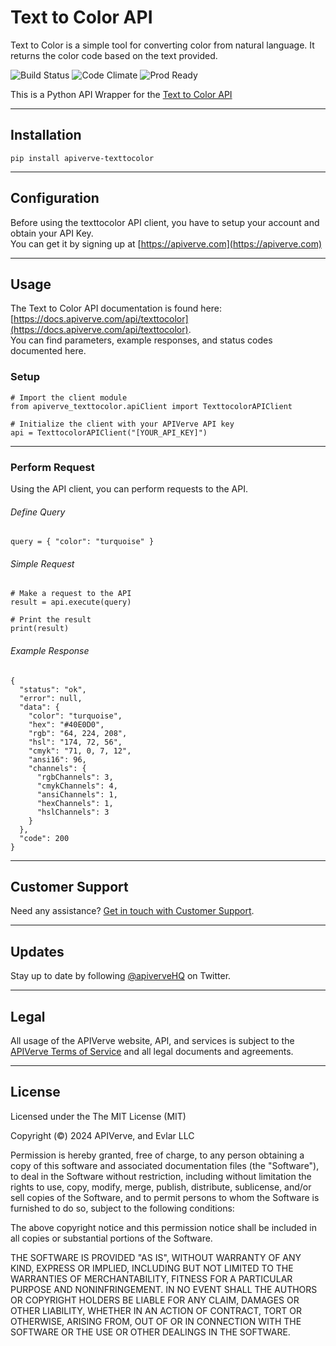 Text to Color API
============

Text to Color is a simple tool for converting color from natural language. It returns the color code based on the text provided.

![Build Status](https://img.shields.io/badge/build-passing-green)
![Code Climate](https://img.shields.io/badge/maintainability-B-purple)
![Prod Ready](https://img.shields.io/badge/production-ready-blue)

This is a Python API Wrapper for the [Text to Color API](https://apiverve.com/marketplace/api/texttocolor)

---

## Installation
	pip install apiverve-texttocolor

---

## Configuration

Before using the texttocolor API client, you have to setup your account and obtain your API Key.  
You can get it by signing up at [https://apiverve.com](https://apiverve.com)

---

## Usage

The Text to Color API documentation is found here: [https://docs.apiverve.com/api/texttocolor](https://docs.apiverve.com/api/texttocolor).  
You can find parameters, example responses, and status codes documented here.

### Setup

```
# Import the client module
from apiverve_texttocolor.apiClient import TexttocolorAPIClient

# Initialize the client with your APIVerve API key
api = TexttocolorAPIClient("[YOUR_API_KEY]")
```

---


### Perform Request
Using the API client, you can perform requests to the API.

###### Define Query

```
query = { "color": "turquoise" }
```

###### Simple Request

```
# Make a request to the API
result = api.execute(query)

# Print the result
print(result)
```

###### Example Response

```
{
  "status": "ok",
  "error": null,
  "data": {
    "color": "turquoise",
    "hex": "#40E0D0",
    "rgb": "64, 224, 208",
    "hsl": "174, 72, 56",
    "cmyk": "71, 0, 7, 12",
    "ansi16": 96,
    "channels": {
      "rgbChannels": 3,
      "cmykChannels": 4,
      "ansiChannels": 1,
      "hexChannels": 1,
      "hslChannels": 3
    }
  },
  "code": 200
}
```

---

## Customer Support

Need any assistance? [Get in touch with Customer Support](https://apiverve.com/contact).

---

## Updates
Stay up to date by following [@apiverveHQ](https://twitter.com/apiverveHQ) on Twitter.

---

## Legal

All usage of the APIVerve website, API, and services is subject to the [APIVerve Terms of Service](https://apiverve.com/terms) and all legal documents and agreements.

---

## License
Licensed under the The MIT License (MIT)

Copyright (&copy;) 2024 APIVerve, and Evlar LLC

Permission is hereby granted, free of charge, to any person obtaining a copy of this software and associated documentation files (the "Software"), to deal in the Software without restriction, including without limitation the rights to use, copy, modify, merge, publish, distribute, sublicense, and/or sell copies of the Software, and to permit persons to whom the Software is furnished to do so, subject to the following conditions:

The above copyright notice and this permission notice shall be included in all copies or substantial portions of the Software.

THE SOFTWARE IS PROVIDED "AS IS", WITHOUT WARRANTY OF ANY KIND, EXPRESS OR IMPLIED, INCLUDING BUT NOT LIMITED TO THE WARRANTIES OF MERCHANTABILITY, FITNESS FOR A PARTICULAR PURPOSE AND NONINFRINGEMENT. IN NO EVENT SHALL THE AUTHORS OR COPYRIGHT HOLDERS BE LIABLE FOR ANY CLAIM, DAMAGES OR OTHER LIABILITY, WHETHER IN AN ACTION OF CONTRACT, TORT OR OTHERWISE, ARISING FROM, OUT OF OR IN CONNECTION WITH THE SOFTWARE OR THE USE OR OTHER DEALINGS IN THE SOFTWARE.